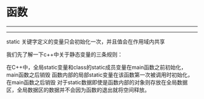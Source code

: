# 函数

***



***

static 关键字定义的变量只会初始化一次，并且值会在作用域内共享

我们先了解一下c++中关于静态变量的三条规则：

在C++中，全局static变量和class的static成员变量在main函数之前初始化，main函数之后销毁
函数内部的局部static变量在该函数第一次被调用时初始化，在main函数之后销毁
对于static数据即使是函数内部的对象则存放在全局数据区，全局数据区的数据并不会因为函数的退出就将空间释放。



























